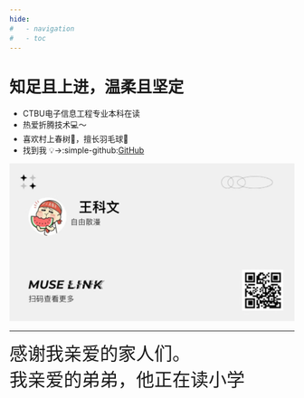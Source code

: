 ```yaml
---
hide:
#   - navigation
#   - toc
---
```

# 知足且上进，温柔且坚定
* CTBU电子信息工程专业本科在读  
* 热爱折腾技术💻～
* 喜欢村上春树📖，擅长羽毛球🏸️
* 找到我 &#x1F4A1;→:simple-github:[GitHub](https://github.com/Wcowin"GitHub")
 
![](media/名片.jpeg)
***  
<font size=6>感谢我亲爱的家人们。  
我亲爱的弟弟，他正在读小学</font>
<!-- <iframe frameborder="no" border="0" marginwidth="0" marginheight="0" width=298 height=52 src="//music.163.com/outchain/player?type=2&id=1839403159&auto=1&height=32"></iframe> -->
<!-- <div>
     <iframe width="500" height="400" frameborder="0" src="https://cn.bing.com/maps/embed?h=400&w=500&cp=nxj59nswfbsd&lvl=16&typ=d&sty=r&src=SHELL&FORM=MBEDV8" scrolling="no">
     </iframe>
     <div style="white-space: nowrap; text-align: center; width: 500px; padding: 6px 0;">
        <a id="largeMapLink" target="_blank" href="https://cn.bing.com/maps?cp=nxj59nswfbsd&amp;sty=r&amp;lvl=16&amp;FORM=MBEDLD">查看放大的地图</a> &nbsp; | &nbsp;
        <a id="dirMapLink" target="_blank" href="https://cn.bing.com/maps/directions?cp=nxj59nswfbsd&amp;sty=r&amp;lvl=16&amp;rtp=~pos.nxj59n_swfbsd____&amp;FORM=MBEDLD">获取路线</a>
    </div>
</div> -->